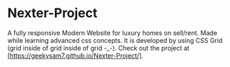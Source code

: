 # Nexter-Project
A fully responsive Modern Website for luxury homes on sell/rent. Made while learning advanced css concepts. It is developed by using CSS Grid (grid inside of grid inside of grid -_-). Check out the project at [https://geekysam7.github.io/Nexter-Project/].
